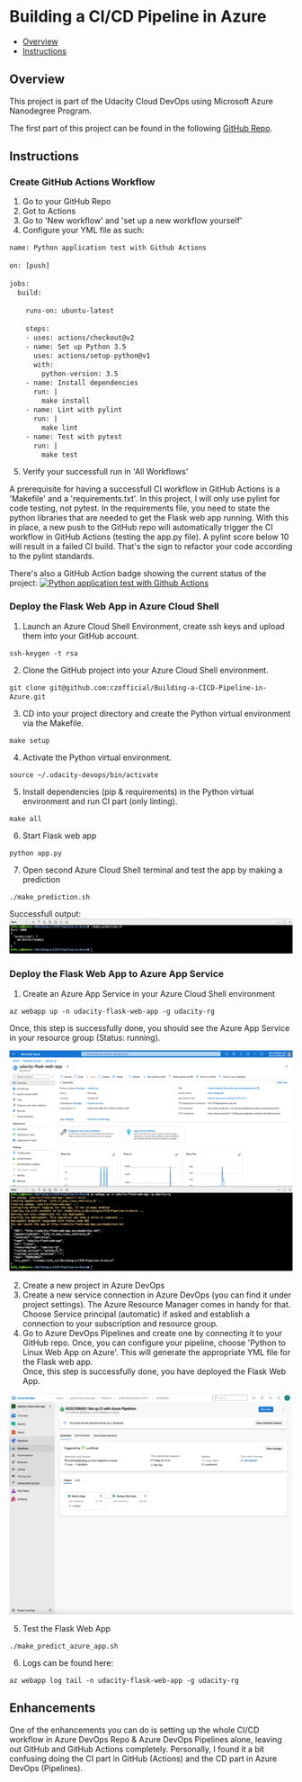 # Building a CI/CD Pipeline in Azure

* [Overview](#overview)
* [Instructions](#instructions)

## Overview
This project is part of the Udacity Cloud DevOps using Microsoft Azure Nanodegree Program.

The first part of this project can be found in the following [GitHub Repo](https://github.com/czofficial/Udacity-Cloud-DevOps-using-Microsoft-Azure-Nanodegree-Program/tree/master/C2-AgileDevelopmentwithAzure).

## Instructions
### Create GitHub Actions Workflow
1. Go to your GitHub Repo
2. Got to Actions
3. Go to 'New workflow' and 'set up a new workflow yourself'
4. Configure your YML file as such:
```
name: Python application test with Github Actions

on: [push]

jobs:
  build:

    runs-on: ubuntu-latest

    steps:
    - uses: actions/checkout@v2
    - name: Set up Python 3.5
      uses: actions/setup-python@v1
      with:
        python-version: 3.5
    - name: Install dependencies
      run: |
        make install
    - name: Lint with pylint
      run: |
        make lint
    - name: Test with pytest
      run: |
        make test
```
5. Verify your successfull run in 'All Workflows'

A prerequisite for having a successfull CI workflow in GitHub Actions is a 'Makefile' and a 'requirements.txt'. In this project, I will only use pylint for code testing, not pytest. In the requirements file, you need to state the python libraries that are needed to get the Flask web app running. With this in place, a new push to the GitHub repo will automatically trigger the CI workflow in GitHub Actions (testing the app.py file). A pylint score below 10 will result in a failed CI build. That's the sign to refactor your code according to the pylint standards.

There's also a GitHub Action badge showing the current status of the project:
[![Python application test with Github Actions](https://github.com/czofficial/Building-a-CICD-Pipeline-in-Azure/actions/workflows/python-app.yml/badge.svg?branch=main)](https://github.com/czofficial/Building-a-CICD-Pipeline-in-Azure/actions/workflows/python-app.yml)

### Deploy the Flask Web App in Azure Cloud Shell
1. Launch an Azure Cloud Shell Environment, create ssh keys and upload them into your GitHub account.
````
ssh-keygen -t rsa
````
2. Clone the GitHub project into your Azure Cloud Shell environment.
````
git clone git@github.com:czofficial/Building-a-CICD-Pipeline-in-Azure.git
````
3. CD into your project directory and create the Python virtual environment via the Makefile.
```
make setup
```
4. Activate the Python virtual environment.
```
source ~/.udacity-devops/bin/activate
```
5. Install dependencies (pip & requirements) in the Python virtual environment and run CI part (only linting).
```
make all
```
6. Start Flask web app
```
python app.py
```
7. Open second Azure Cloud Shell terminal and test the app by making a prediction
```
./make_prediction.sh
```

Successfull output:
![cloud-shell-prediction](./screenshots/cloud-shell_prediction.png)

### Deploy the Flask Web App to Azure App Service
1. Create an Azure App Service in your Azure Cloud Shell environment
```
az webapp up -n udacity-flask-web-app -g udacity-rg
```
Once, this step is successfully done, you should see the Azure App Service in your resource group (Status: running).

![flask-web-app](./screenshots/flask-web-app.png)

2. Create a new project in Azure DevOps
3. Create a new service connection in Azure DevOps (you can find it under project settings). The Azure Resource Manager comes in handy for that. Choose Service principal (automatic) if asked and establish a connection to your subscription and resource group.
4. Go to Azure DevOps Pipelines and create one by connecting it to your GitHub repo. Once, you can configure your pipeline, choose 'Python to Linux Web App on Azure'. This will generate the appropriate YML file for the Flask web app.\
Once, this step is successfully done, you have deployed the Flask Web App.

![pipeline](./screenshots/pipeline.png)

5. Test the Flask Web App
```
./make_predict_azure_app.sh 
```
6. Logs can be found here:
```
az webapp log tail -n udacity-flask-web-app -g udacity-rg
```

## Enhancements
One of the enhancements you can do is setting up the whole CI/CD workflow in Azure DevOps Repo & Azure DevOps Pipelines alone, leaving out GitHub and GitHub Actions completely. Personally, I found it a bit confusing doing the CI part in GitHub (Actions) and the CD part in Azure DevOps (Pipelines).